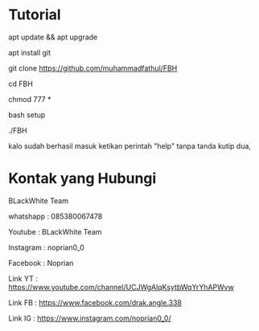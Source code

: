 # Tutorial

apt update && apt upgrade

apt install git

git clone https://github.com/muhammadfathul/FBH

cd FBH

chmod 777 *

bash setup

./FBH

kalo sudah berhasil masuk ketikan perintah
"help" tanpa tanda kutip dua,

# Kontak yang Hubungi

BLackWhite Team

whatshapp : 085380067478

Youtube   : BLackWhite Team

Instagram : noprian0_0

Facebook  : Noprian

Link YT   : https://www.youtube.com/channel/UCJWgAlqKsytbWqYrYhAPWvw

Link FB   : https://www.facebook.com/drak.angle.338

Link IG   : https://www.instagram.com/noprian0_0/
